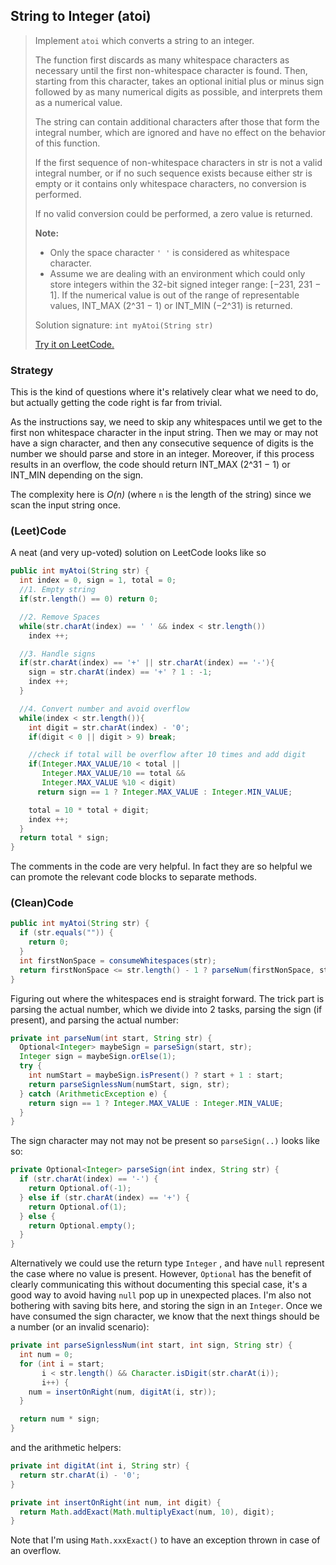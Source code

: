 ## String to Integer (atoi)

> Implement `atoi` which converts a string to an integer.
>
> The function first discards as many whitespace characters as necessary until the first non-whitespace character is found. Then, starting from this character, takes an optional initial plus or minus sign followed by as many numerical digits as possible, and interprets them as a numerical value.
>
> The string can contain additional characters after those that form the integral number, which are ignored and have no effect on the behavior of this function.
>
> If the first sequence of non-whitespace characters in str is not a valid integral number, or if no such sequence exists because either str is empty or it contains only whitespace characters, no conversion is performed.
>
> If no valid conversion could be performed, a zero value is returned.
>
> **Note:**
>
> - Only the space character `' '` is considered as whitespace character.
> - Assume we are dealing with an environment which could only store integers within the 32-bit signed integer range: [−231,  231 − 1]. If the numerical value is out of the range of representable values, INT_MAX (2^31 − 1) or INT_MIN (−2^31) is returned.
>
> Solution signature: `int myAtoi(String str)`
>
> [Try it on LeetCode.](https://leetcode.com/problems/string-to-integer-atoi/)



### Strategy

This is the kind of questions where it's relatively clear what we need to do, but actually getting the code right is far from trivial.

As the instructions say, we need to skip any whitespaces until we get to the first non whitespace character in the input string. Then we may or may not have a sign character, and then any consecutive sequence of digits is the number we should parse and store in an integer. Moreover, if this process results in an overflow, the code should return INT_MAX (2^31 − 1) or INT_MIN depending on the sign.

The complexity here is *O(n)* (where `n` is the length of the string) since we scan the input string once.



### (Leet)Code

A neat (and very up-voted) solution on LeetCode looks like so

```java
public int myAtoi(String str) {
  int index = 0, sign = 1, total = 0;
  //1. Empty string
  if(str.length() == 0) return 0;

  //2. Remove Spaces
  while(str.charAt(index) == ' ' && index < str.length())
    index ++;

  //3. Handle signs
  if(str.charAt(index) == '+' || str.charAt(index) == '-'){
    sign = str.charAt(index) == '+' ? 1 : -1;
    index ++;
  }

  //4. Convert number and avoid overflow
  while(index < str.length()){
    int digit = str.charAt(index) - '0';
    if(digit < 0 || digit > 9) break;

    //check if total will be overflow after 10 times and add digit
    if(Integer.MAX_VALUE/10 < total || 
       Integer.MAX_VALUE/10 == total && 
       Integer.MAX_VALUE %10 < digit)
      return sign == 1 ? Integer.MAX_VALUE : Integer.MIN_VALUE;

    total = 10 * total + digit;
    index ++;
  }
  return total * sign;
}
```

The comments in the code are very helpful. In fact they are so helpful we can promote the relevant code blocks to separate methods.



### (Clean)Code

```java
public int myAtoi(String str) {
  if (str.equals("")) {
    return 0;
  }
  int firstNonSpace = consumeWhitespaces(str);
  return firstNonSpace <= str.length() - 1 ? parseNum(firstNonSpace, str) : 0;
}
```

Figuring out where the whitespaces end is straight forward. The trick part is parsing the actual number, which we divide into 2 tasks, parsing the sign (if present), and parsing the actual number:

```java
private int parseNum(int start, String str) {
  Optional<Integer> maybeSign = parseSign(start, str);
  Integer sign = maybeSign.orElse(1);
  try {
    int numStart = maybeSign.isPresent() ? start + 1 : start;
    return parseSignlessNum(numStart, sign, str);
  } catch (ArithmeticException e) {
    return sign == 1 ? Integer.MAX_VALUE : Integer.MIN_VALUE;
  }
}
```

The sign character may not may not be present so `parseSign(..)` looks like so:

```java
private Optional<Integer> parseSign(int index, String str) {
  if (str.charAt(index) == '-') {
    return Optional.of(-1);
  } else if (str.charAt(index) == '+') {
    return Optional.of(1);
  } else {
    return Optional.empty();
  }
}
```

Alternatively we could use the return type `Integer` , and have `null` represent the case where no value is present. However, `Optional` has the benefit of clearly communicating this without documenting this special case, it's a good way to avoid having `null` pop up in unexpected places. I'm also not bothering with saving bits here, and storing the sign in an `Integer`. Once we have consumed the sign character, we know that the next things should be a number (or an invalid scenario):

```java
private int parseSignlessNum(int start, int sign, String str) {
  int num = 0;
  for (int i = start;
       i < str.length() && Character.isDigit(str.charAt(i));
       i++) {
    num = insertOnRight(num, digitAt(i, str));
  }

  return num * sign;
}

```

and the arithmetic helpers:

```java
private int digitAt(int i, String str) {
  return str.charAt(i) - '0';
}

private int insertOnRight(int num, int digit) {
  return Math.addExact(Math.multiplyExact(num, 10), digit);
}
```

Note that I'm using `Math.xxxExact()` to have an exception thrown in case of an overflow.